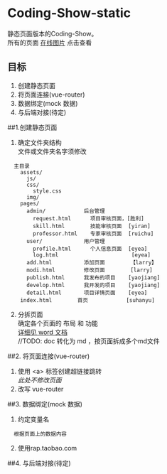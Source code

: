 # Coding-Show-static
静态页面版本的Coding-Show。  
所有的页面 [在线图片](http://www.processon.com/diagraming/582a93cbe4b00c4fc8ae282f) 点击查看  

## 目标
1. 创建静态页面
2. 将页面连接(vue-router)
3. 数据绑定(mock 数据)
4. 与后端对接(待定)

##1.创建静态页面
1. 确定文件夹结构  
文件或文件夹名字须修改
```
  主目录
    assets/
      js/
      css/
        style.css
      img/
    pages/
      admin/            后台管理
        request.html      项目审核页面，[胜利]
        skill.html        技能审核页面  [yiran]
        professor.html    专家审核页面  [ruichu]
      user/             用户管理
        profile.html      个人信息页面  [eyea] 
        log.html                       [eyea] 
      add.html          添加页面        【larry】
      modi.html         修改页面        [larry]
      publish.html      我发布的项目    [yaojiang]
      develop.html      我开发的项目    [yaojiang]
      detail.html       项目详情页面    [eyea]
    index.html        首页            [suhanyu]
```    
2. 分拆页面  
  确定各个页面的 布局 和 功能  
  [详细见 word 文档](https://github.com/HackerValley/Coding-Show-prototype-readme/blob/master/prototype/11-7%E5%8E%9F%E5%9E%8B%E5%92%8C%E5%BC%80%E5%8F%91%E6%96%87%E6%A1%A3/%E5%BC%80%E5%8F%91%E8%AF%B4%E6%98%8E%E4%B9%A6.docx)  
  //TODO: doc 转化为 md ，按页面拆成多个md文件  
 
##2. 将页面连接(vue-router)
1. 使用 \<a\> 标签创建超链接跳转  
   *此处不修改页面*
2. 改写 vue-router  

##3. 数据绑定(mock 数据)
1. 约定变量名
```
  根据页面上的数据内容
```
2. 使用rap.taobao.com

##4. 与后端对接(待定)
